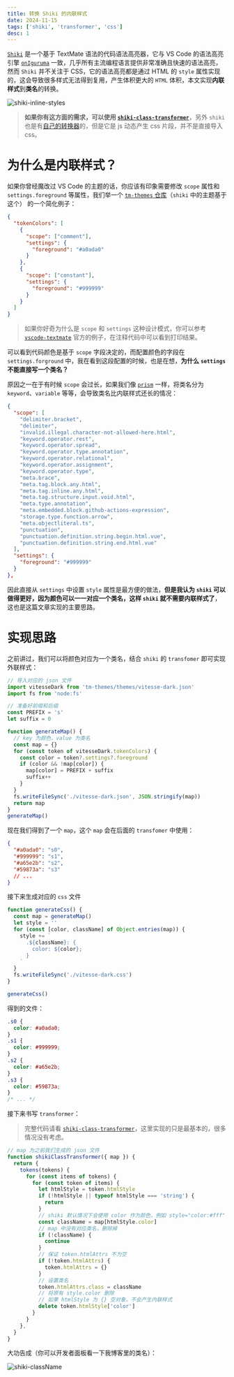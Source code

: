 ```yaml
---
title: 转换 Shiki 的内联样式
date: 2024-11-15
tags: ['shiki', 'transformer', 'css']
desc: 1
---
```


[`Shiki`](https://github.com/shikijs/shiki) 是一个基于 TextMate 语法的代码语法高亮器，它与 VS Code 的语法高亮引擎 [`onIguruma`](https://github.com/kkos/oniguruma) 一致，几乎所有主流编程语言提供非常准确且快速的语法高亮，然而 `Shiki` 并不关注于 CSS，它的语法高亮都是通过 HTML 的 `style` 属性实现的，这会导致很多样式无法得到复用，产生体积更大的 `HTML` 体积，本文实现**内联样式**到**类名**的转换。

![shiki-inline-styles](shiki-inline-styles.webp)

> **如果你有这方面的需求，可以使用 [`shiki-class-transformer`](https://github.com/Plumbiu/shiki-class-transformer)**，另外 `shiki` 也是有[自己的转换器](https://shiki.style/packages/transformers#transformerstyletoclass)的，但是它是 js 动态产生 css 片段，并不是直接导入 css。

# 为什么是内联样式？

如果你曾经魔改过 VS Code 的主题的话，你应该有印象需要修改 `scope` 属性和 `settings.foreground` 等属性，我们举一个 [`tm-themes` 仓库](https://github.com/shikijs/textmate-grammars-themes/tree/main/packages/tm-themes)（`shiki` 中的主题基于这个） 的一个简化例子：

```json
{
  "tokenColors": [
    {
      "scope": ["comment"],
      "settings": {
        "foreground": "#a0ada0"
      }
    },
    {
      "scope": ["constant"],
      "settings": {
        "foreground": "#999999"
      }
    }
  ]
}
```

> 如果你好奇为什么是 `scope` 和 `settings` 这种设计模式，你可以参考 [`vscode-textmate`](https://github.com/microsoft/vscode-textmate?tab=readme-ov-file#using) 官方的例子，在注释代码中可以看到打印结果。

可以看到代码颜色是基于 `scope` 字段决定的，而配置颜色的字段在 `settings.forground` 中，我在看到这段配置的时候，也是在想，**为什么 `settings` 不能直接写一个类名？**

原因之一在于有时候 `scope` 会过长，如果我们像 [`prism`](https://github.com/PrismJS/prism) 一样，将类名分为 `keyword`、`variable` 等等，会导致类名比内联样式还长的情况：

```json
{
  "scope": [
    "delimiter.bracket",
    "delimiter",
    "invalid.illegal.character-not-allowed-here.html",
    "keyword.operator.rest",
    "keyword.operator.spread",
    "keyword.operator.type.annotation",
    "keyword.operator.relational",
    "keyword.operator.assignment",
    "keyword.operator.type",
    "meta.brace",
    "meta.tag.block.any.html",
    "meta.tag.inline.any.html",
    "meta.tag.structure.input.void.html",
    "meta.type.annotation",
    "meta.embedded.block.github-actions-expression",
    "storage.type.function.arrow",
    "meta.objectliteral.ts",
    "punctuation",
    "punctuation.definition.string.begin.html.vue",
    "punctuation.definition.string.end.html.vue"
  ],
  "settings": {
    "foreground": "#999999"
  }
},
```

因此直接从 `settings` 中设置 `style` 属性是最方便的做法，**但是我认为 `shiki` 可以做得更好，因为颜色可以一一对应一个类名，这样 `shiki` 就不需要内联样式了**，这也是这篇文章实现的主要思路。

# 实现思路

之前讲过，我们可以将颜色对应为一个类名，结合 `shiki` 的 `transfomer` 即可实现外联样式：

```js
// 导入对应的 json 文件
import vitesseDark from 'tm-themes/themes/vitesse-dark.json'
import fs from 'node:fs'

// 准备好前缀和后缀
const PREFIX = 's'
let suffix = 0

function generateMap() {
  // key 为颜色，value 为类名
  const map = {}
  for (const token of vitesseDark.tokenColors) {
    const color = token?.settings?.foreground
    if (color && !map[color]) {
      map[color] = PREFIX + suffix
      suffix++
    }
  }
  fs.writeFileSync('./vitesse-dark.json', JSON.stringify(map))
  return map
}
generateMap()
```

现在我们得到了一个 `map`，这个 `map` 会在后面的 `transfomer` 中使用：

```json
{
  "#a0ada0": "s0",
  "#999999": "s1",
  "#a65e2b": "s2",
  "#59873a": "s3"
  // ...
}
```

接下来生成对应的 `css` 文件

```js
function generateCss() {
  const map = generateMap()
  let style = ''
  for (const [color, className] of Object.entries(map)) {
    style += `
      .${className}: {
        color: ${color};
      }
    `
  }
  fs.writeFileSync('./vitesse-dark.css')
}

generateCss()
```

得到的文件：

```css
.s0 {
  color: #a0ada0;
}
.s1 {
  color: #999999;
}
.s2 {
  color: #a65e2b;
}
.s3 {
  color: #59873a;
}
/* ... */
```

接下来书写 `transformer`：

> 完整代码请看 [`shiki-class-transformer`](https://github.com/Plumbiu/shiki-class-transformer/blob/main/src/index.ts)，这里实现的只是最基本的，很多情况没有考虑。

```js
// map 为之前我们生成的 json 文件
function shikiClassTransformer({ map }) {
  return {
    tokens(tokens) {
      for (const items of tokens) {
        for (const token of items) {
          let htmlStyle = token.htmlStyle
          if (!htmlStyle || typeof htmlStyle === 'string') {
            return
          }
          // shiki 默认情况下会使用 color 作为颜色，例如 style="color:#fff"
          const className = map[htmlStyle.color]
          // map 中没有对应类名，删除掉
          if (!className) {
            continue
          }
          // 保证 token.htmlAttrs 不为空
          if (!token.htmlAttrs) {
            token.htmlAttrs = {}
          }
          // 设置类名
          token.htmlAttrs.class = className
          // 将原有 style.color 删除
          // 如果 htmlStyle 为 {} 空对象，不会产生内联样式
          delete token.htmlStyle['color']
        }
      }
    },
  }
}
```

大功告成（你可以开发者面板看一下我博客里的类名）：

![shiki-className](shiki-className.webp)

